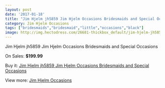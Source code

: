 ```yaml
---
layout: post
date: '2017-01-18'
title: "Jim Hjelm jh5859 Jim Hjelm Occasions Bridesmaids and Special Occasions"
category: Jim Hjelm Occasions
tags: ["bridesmaids","bridesmaid","little","occasions","black"]
image: http://img.hectodress.com/26681-thickbox_default/jim-hjelm-jh5859-jim-hjelm-occasions-bridesmaids-and-special-occasions.jpg
---
```

Jim Hjelm jh5859 Jim Hjelm Occasions Bridesmaids and Special Occasions

On Sales: **$199.99**
<a href="https://www.hectodress.com/jim-hjelm-occasions/12368-jim-hjelm-jh5859-jim-hjelm-occasions-bridesmaids-and-special-occasions.html"><amp-img layout="responsive" width="600" height="600" src="//img.hectodress.com/26681-thickbox_default/jim-hjelm-jh5859-jim-hjelm-occasions-bridesmaids-and-special-occasions.jpg" alt="Jim Hjelm jh5859 Jim Hjelm Occasions Bridesmaids and Special Occasions 0" /></a>

Buy it: [Jim Hjelm jh5859 Jim Hjelm Occasions Bridesmaids and Special Occasions](https://www.hectodress.com/jim-hjelm-occasions/12368-jim-hjelm-jh5859-jim-hjelm-occasions-bridesmaids-and-special-occasions.html "Jim Hjelm jh5859 Jim Hjelm Occasions Bridesmaids and Special Occasions")

View more: [Jim Hjelm Occasions](https://www.hectodress.com/190-jim-hjelm-occasions "Jim Hjelm Occasions")